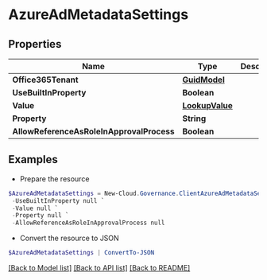 # AzureAdMetadataSettings
## Properties

Name | Type | Description | Notes
------------ | ------------- | ------------- | -------------
**Office365Tenant** | [**GuidModel**](GuidModel.md) |  | [optional] 
**UseBuiltInProperty** | **Boolean** |  | [optional] 
**Value** | [**LookupValue**](LookupValue.md) |  | [optional] 
**Property** | **String** |  | [optional] 
**AllowReferenceAsRoleInApprovalProcess** | **Boolean** |  | [optional] 

## Examples

- Prepare the resource
```powershell
$AzureAdMetadataSettings = New-Cloud.Governance.ClientAzureAdMetadataSettings  -Office365Tenant null `
 -UseBuiltInProperty null `
 -Value null `
 -Property null `
 -AllowReferenceAsRoleInApprovalProcess null
```

- Convert the resource to JSON
```powershell
$AzureAdMetadataSettings | ConvertTo-JSON
```

[[Back to Model list]](../README.md#documentation-for-models) [[Back to API list]](../README.md#documentation-for-api-endpoints) [[Back to README]](../README.md)

